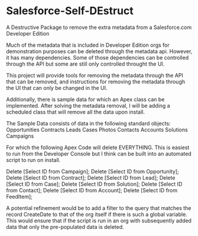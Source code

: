 Salesforce-Self-DEstruct
========================

A Destructive Package to remove the extra metadata from a Salesforce.com Developer Edition

Much of the metadata that is included in Developer Edition orgs for demonstration purposes can be deleted through the metadata api. However, it has many dependencies. Some of those dependencies can be controlled through the API but some are still only controlled throught the UI.

This project will provide tools for removing the metadata through the API that can be removed, and instructions for removing the metadata through the UI that can only be changed in the UI.

Additionally, there is sample data for which an Apex class can be implemented. After solving the metadata removal, I will be adding a scheduled class that will remove all the data upon install.

The Sample Data consists of data in the following standard objects:
Opportunities
Contracts
Leads
Cases
Photos
Contacts
Accounts
Solutions
Campaigns

For which the following Apex Code will delete EVERYTHING. This is easiest to run from the Developer Console but I think can be built into an automated script to run on install.

Delete [Select ID from Campaign];
Delete [Select ID from Opportunity];
Delete [Select ID from Contract];
Delete [Select ID from Lead];
Delete [Select ID from Case];
Delete [Select ID from Solution];
Delete [Select ID from Contact];
Delete [Select ID from Account];
Delete [Select ID from FeedItem];

A potential refinement would be to add a filter to the query that matches the record CreateDate to that of the org itself if there is such a global variable.
This would ensure that if the script is run in an org with subsequently added data that only the pre-populated data is deleted.

